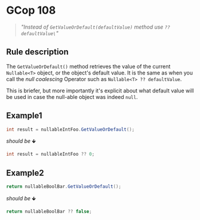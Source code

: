 ﻿# GCop 108

> *"Instead of `GetValueOrDefault(defaultValue)` method use `?? defaultValue\`"*

## Rule description

The `GetValueOrDefault()` method retrieves the value of the current `Nullable<T>` object, or the object's default value. It is the same as when you call the *null coalescing* Operator such as `Nullable<T> ?? defaultValue`.

This is briefer, but more importantly it's explicit about what default value will be used in case the null-able object was indeed `null`.

## Example1

```csharp
int result = nullableIntFoo.GetValueOrDefault();
```

*should be* 🡻

```csharp
int result = nullableIntFoo ?? 0;
```

## Example2

```csharp
return nullableBoolBar.GetValueOrDefault();
```

*should be* 🡻

```csharp
return nullableBoolBar ?? false;
```
